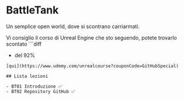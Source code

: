 # BattleTank
Un semplice open world, dove si scontrano carriarmati.

Vi consiglio il corso di Unreal Engine che sto seguendo, potete trovarlo scontato ```diff
+ del 92%
```
[qui](https://www.udemy.com/unrealcourse?couponCode=GitHubSpecial)

## Lista lezioni

- BT01 Introduzione ✅
- BT02 Repository GitHub ✅
